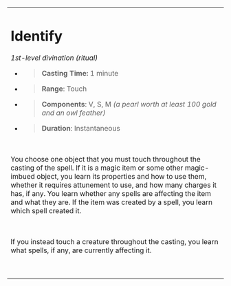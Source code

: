 <table><tbody><tr class="odd"><td><h1 id="identify"><strong>Identify</strong></h1><p><em>1st-level divination (ritual)</em></p><ul><li><blockquote><p><strong>Casting Time:</strong> 1 minute</p></blockquote></li><li><blockquote><p><strong>Range</strong>: Touch</p></blockquote></li><li><blockquote><p><strong>Components</strong>: V, S, M <em>(a pearl worth at least 100 gold and an owl feather)</em></p></blockquote></li><li><blockquote><p><strong>Duration</strong>: Instantaneous</p></blockquote></li></ul><p> </p><p>You choose one object that you must touch throughout the casting of the spell. If it is a magic item or some other magic-imbued object, you learn its properties and how to use them, whether it requires attunement to use, and how many charges it has, if any. You learn whether any spells are affecting the item and what they are. If the item was created by a spell, you learn which spell created it.</p><p> </p><p>If you instead touch a creature throughout the casting, you learn what spells, if any, are currently affecting it.</p><p> </p></td></tr></tbody></table>